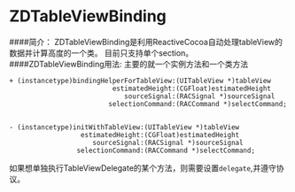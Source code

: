 # ZDTableViewBinding

####简介：
ZDTableViewBinding是利用ReactiveCocoa自动处理tableView的数据并计算高度的一个类。
目前只支持单个section。
####ZDTableViewBinding用法:
主要的就一个实例方法和一个类方法

```objc
+ (instancetype)bindingHelperForTableView:(UITableView *)tableView
                          estimatedHeight:(CGFloat)estimatedHeight
                             sourceSignal:(RACSignal *)sourceSignal
                         selectionCommand:(RACCommand *)selectCommand;


- (instancetype)initWithTableView:(UITableView *)tableView
                  estimatedHeight:(CGFloat)estimatedHeight
                     sourceSignal:(RACSignal *)sourceSignal
                 selectionCommand:(RACCommand *)selectCommand;                 
```
如果想单独执行TableViewDelegate的某个方法，则需要设置`delegate`,并遵守协议。


